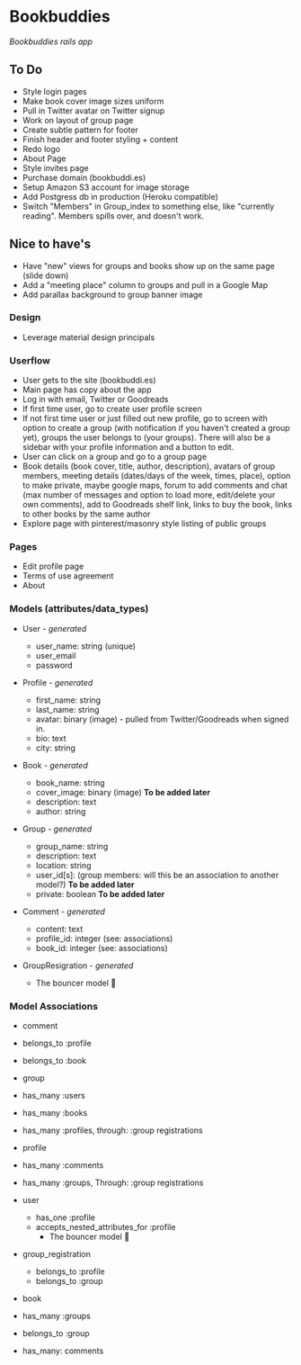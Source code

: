 # Bookbuddies
_Bookbuddies rails app_

## To Do
* Style login pages
* Make book cover image sizes uniform
* Pull in Twitter avatar on Twitter signup
* Work on layout of group page
* Create subtle pattern for footer
* Finish header and footer styling + content
* Redo logo
* About Page
* Style invites page
* Purchase domain (bookbuddi.es)
* Setup Amazon S3 account for image storage
* Add Postgress db in production (Heroku compatible)
* Switch "Members" in Group_index to something else, like "currently reading". Members spills over, and doesn't work.

## Nice to have's
* Have "new" views for groups and books show up on the same page (slide down)
* Add a "meeting place" column to groups and pull in a Google Map
* Add parallax background to group banner image

### Design
* Leverage material design principals

### Userflow
* User gets to the site (bookbuddi.es)
* Main page has copy about the app
* Log in with email, Twitter or Goodreads
* If first time user, go to create user profile screen
* If not first time user or just filled out new profile, go to screen with option to create a group (with notification if you haven't created a group yet), groups the user belongs to (your groups).  There will also be a sidebar with your profile information and a button to edit.
* User can click on a group and go to a group page
* Book details (book cover, title, author, description), avatars of group members, meeting details (dates/days of the week, times, place), option to make private, maybe google maps, forum to add comments and chat (max number of messages and option to load more, edit/delete your own comments), add to Goodreads shelf link, links to buy the book, links to other books by the same author
* Explore page with pinterest/masonry style listing of public groups

### Pages
* Edit profile page
* Terms of use agreement
* About

### Models (attributes/data_types)

* User _- generated_
	* user_name: string (unique)
	* user_email
	* password

* Profile _- generated_
	* first_name: string
	* last_name: string
	* avatar: binary (image) - pulled from Twitter/Goodreads when signed in.
	* bio: text
	* city: string

* Book _- generated_
	* book_name: string
	* cover_image: binary (image) **To be added later**
	* description: text
	* author: string

* Group _- generated_
	* group_name: string
	* description: text
	* location: string
	* user_id[s]: (group members: will this be an association to another model?) **To be added later**
	* private: boolean **To be added later**

* Comment _- generated_
	* content: text
	* profile_id: integer (see: associations)
	* book_id: integer (see: associations)

* GroupResigration _- generated_
	* The bouncer model 💪

### Model Associations

* comment
 * belongs_to :profile
 * belongs_to :book

* group
 * has_many :users
 * has_many :books
 * has_many :profiles, through: :group registrations

* profile
 * has_many :comments
 * has_many :groups, Through: :group registrations

* user
	* has_one :profile
  * accepts_nested_attributes_for :profile
	* The bouncer model 💪
	
* group_registration
	* belongs_to :profile
	* belongs_to :group

* book
 * has_many :groups
 * belongs_to :group
 * has_many: comments